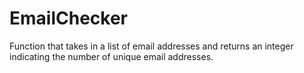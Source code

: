 # EmailChecker
Function that takes in a list of email addresses and returns an integer indicating the number of unique email addresses.
